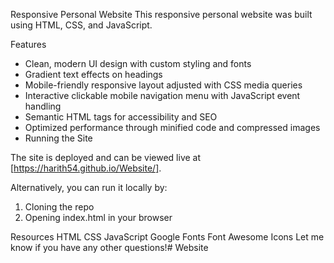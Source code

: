 Responsive Personal Website
This responsive personal website was built using HTML, CSS, and JavaScript.

Features
- Clean, modern UI design with custom styling and fonts
- Gradient text effects on headings
- Mobile-friendly responsive layout adjusted with CSS media queries
- Interactive clickable mobile navigation menu with JavaScript event handling
- Semantic HTML tags for accessibility and SEO
- Optimized performance through minified code and compressed images
- Running the Site

The site is deployed and can be viewed live at [https://harith54.github.io/Website/].

Alternatively, you can run it locally by:

1. Cloning the repo
2. Opening index.html in your browser

Resources
HTML
CSS
JavaScript
Google Fonts
Font Awesome Icons
Let me know if you have any other questions!# Website

